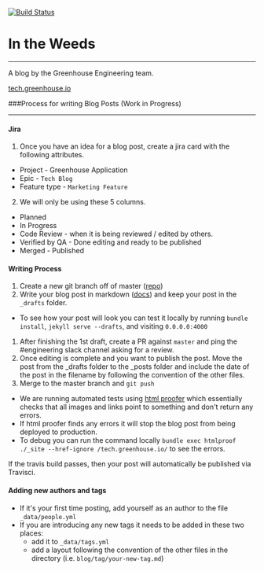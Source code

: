 [![Build Status](https://travis-ci.com/grnhse/tech-blog.svg?token=8sBY9aAWAsMiqzstQbKk&branch=master)](https://travis-ci.com/grnhse/tech-blog)

# In the Weeds
___

A blog by the Greenhouse Engineering team.

[tech.greenhouse.io](https://tech.greenhouse.io/)


###Process for writing Blog Posts (Work in Progress)

___

#### Jira
1. Once you have an idea for a blog post, create a jira card with the following attributes.
  * Project - Greenhouse Application
  * Epic - `Tech Blog`
  * Feature type - `Marketing Feature`
2. We will only be using these 5 columns.
  * Planned
  * In Progress
  * Code Review - when it is being reviewed / edited by others.
  * Verified by QA - Done editing and ready to be published
  * Merged - Published

#### Writing Process
1. Create a new git branch off of master ([repo](https://github.com/grnhse/tech-blog))
1. Write your blog post in markdown ([docs](http://jekyllrb.com/docs/posts/)) and keep your post in the `_drafts` folder. 
  * To see how your post will look you can test it locally by running `bundle install`, `jekyll serve --drafts`, and visiting `0.0.0.0:4000`
1. After finishing the 1st draft, create a PR against `master` and ping the #engineering slack channel asking for a review.
1. Once editing is complete and you want to publish the post. Move the post from the _drafts folder to the _posts folder and include the date of the post in the filename by following the convention of the other files.
1. Merge to the master branch and `git push`
  * We are running automated tests using [html proofer](https://github.com/gjtorikian/html-proofer) which essentially checks that all images and links point to something and don't return any errors. 
  * If html proofer finds any errors it will stop the blog post from being deployed to production.
  * To debug you can run the command locally `bundle exec htmlproof ./_site --href-ignore /tech.greenhouse.io/` to see the errors.

If the travis build passes, then your post will automatically be published via Travisci.

#### Adding new authors and tags
* If it's your first time posting, add yourself as an author to the file `_data/people.yml`
* If you are introducing any new tags it needs to be added in these two places:
  * add it to `_data/tags.yml`
  * add a layout following the convention of the other files in the directory (i.e. `blog/tag/your-new-tag.md`)
